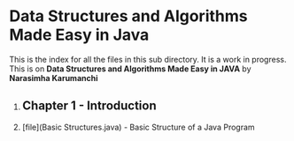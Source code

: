 # Data Structures and Algorithms Made Easy in Java

This is the index for all the files in this sub directory. It is a work in progress. 
This is on **Data Structures and Algorithms Made Easy in JAVA** by **Narasimha Karumanchi**

1. ## Chapter 1 - Introduction
  1. [file](Basic Structures.java) - Basic Structure of a Java Program